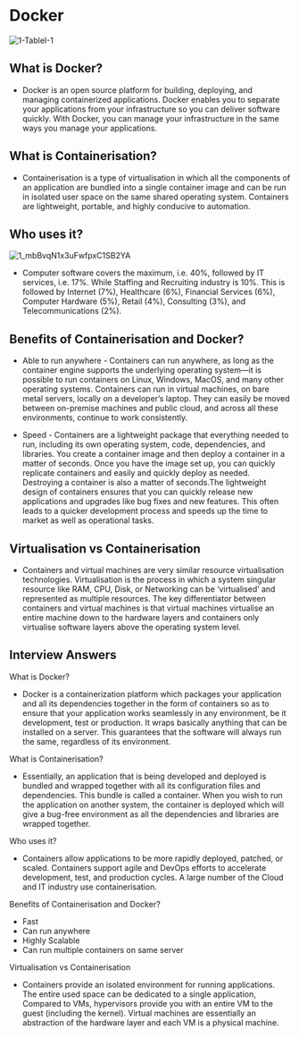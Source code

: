 # Docker

![1-TableI-1](https://user-images.githubusercontent.com/110179866/189629503-f1f2f543-89bd-4eae-9eb3-5b61e00b563f.png)



## What is Docker?

- Docker is an open source platform for building, deploying, and managing containerized applications. Docker enables you to separate your applications from your infrastructure so you can deliver software quickly. With Docker, you can manage your infrastructure in the same ways you manage your applications.

## What is Containerisation?

- Containerisation is a type of virtualisation in which all the components of an application are bundled into a single container image and can be run in isolated user space on the same shared operating system. Containers are lightweight, portable, and highly conducive to automation.

## Who uses it?

![1_mbBvqN1x3uFwfpxC1SB2YA](https://user-images.githubusercontent.com/110179866/189629567-9549942d-c4a8-4bc3-86dd-0769c9a605a7.png)


- Computer software covers the maximum, i.e. 40%, followed by IT services, i.e. 17%. While Staffing and Recruiting industry is 10%. This is followed by Internet (7%), Healthcare (6%), Financial Services (6%), Computer Hardware (5%), Retail (4%), Consulting (3%), and Telecommunications (2%).

## Benefits of Containerisation and Docker?

- Able to run anywhere - Containers can run anywhere, as long as the container engine supports the underlying operating system—it is possible to run containers on Linux, Windows, MacOS, and many other operating systems. Containers can run in virtual machines, on bare metal servers, locally on a developer’s laptop. They can easily be moved between on-premise machines and public cloud, and across all these environments, continue to work consistently.

- Speed - Containers are a lightweight package that everything needed to run, including its own operating system, code, dependencies, and libraries. 
You create a container image and then deploy a container in a matter of seconds. Once you have the image set up, you can quickly replicate containers and easily and quickly deploy as needed. Destroying a container is also a matter of seconds.The lightweight design of containers ensures that you can quickly release new applications and upgrades like bug fixes and new features. This often leads to a quicker development process and speeds up the time to market as well as operational tasks.

## Virtualisation vs Containerisation

- Containers and virtual machines are very similar resource virtualisation technologies. Virtualisation is the process in which a system singular resource like RAM, CPU, Disk, or Networking can be ‘virtualised’ and represented as multiple resources. The key differentiator between containers and virtual machines is that virtual machines virtualise an entire machine down to the hardware layers and containers only virtualise software layers above the operating system level.


## Interview Answers

What is Docker? 
- Docker is a containerization platform which packages your application and all its dependencies together in the form of containers so as to ensure that your application works seamlessly in any environment, be it development, test or production. It wraps basically anything that can be installed on a server. This guarantees that the software will always run the same, regardless of its environment.

What is Containerisation?
- Essentially, an application that is being developed and deployed is bundled and wrapped together with all its configuration files and dependencies. This bundle is called a container. When you wish to run the application on another system, the container is deployed which will give a bug-free environment as all the dependencies and libraries are wrapped together.


Who uses it?

- Containers allow applications to be more rapidly deployed, patched, or scaled. Containers support agile and DevOps efforts to accelerate development, test, and production cycles. A large number of the Cloud and IT industry use containerisation. 

Benefits of Containerisation and Docker?

- Fast
- Can run anywhere
- Highly Scalable
- Can run multiple containers on same server 


Virtualisation vs Containerisation 

- Containers provide an isolated environment for running applications. The entire used space can be dedicated to a single application, Compared to VMs, hypervisors provide you with an entire VM to the guest (including the kernel). Virtual machines are essentially an abstraction of the hardware layer and each VM is a physical machine.

